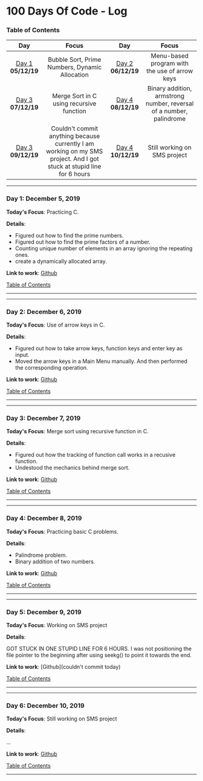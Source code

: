 
# 100 Days Of Code - Log
<a name="toc"></a>
### Table of Contents 
|Day|Focus|Day|Focus|
|:---:|:-----:|:---:|:-----:|
|[Day 1](#day-1) **05/12/19**|Bubble Sort, Prime Numbers, Dynamic Allocation|[Day 2](#day-2) **06/12/19**|Menu-based program with the use of arrow keys|
|[Day 3](#day-3) **07/12/19**|Merge Sort in C using recursive function|[Day 4](#day-4) **08/12/19**|Binary addition, armstrong number, reversal of a number, palindrome|
|[Day 3](#day-5) **09/12/19**|Couldn't commit anything because currently I am working on my SMS project. And I got stuck at stupid line for 6 hours|[Day 4](#day-6) **10/12/19**|Still working on SMS project|


----------
<a name="day-1"></a>
### Day 1: December 5, 2019 

**Today's Focus**: Practicing C.

**Details**:

 - Figured out how to find the prime numbers.
 - Figured out how to find the prime factors of a number.
 - Counting unique number of elements in an array ignoring the repeating ones.
 - create a dynamically allocated array.
 
**Link to work**: [Github](https://github.com/getemratan/C-Programs/blob/master/UniquePrimeFactor.c)

[Table of Contents](#toc)

----------
----------
<a name="day-2"></a>
### Day 2: December 6, 2019 

**Today's Focus**: Use of arrow keys in C.

**Details**:

 - Figured out how to take arrow keys, function keys and enter key as input.
 - Moved the arrow keys in a Main Menu manually. And then performed the corresponding operation.
 
**Link to work**: [Github](https://github.com/getemratan/C-Programs/blob/master/MenuWithArrow.c)

[Table of Contents](#toc)

----------
----------
<a name="day-3"></a>
### Day 3: December 7, 2019 

**Today's Focus**: Merge sort using recursive function in C.

**Details**:

 - Figured out how the tracking of function call works in a recusive function.
 - Undestood the mechanics behind merge sort.
 
**Link to work**: [Github](https://github.com/getemratan/C-Programs/MergeSort.c)

[Table of Contents](#toc)

----------
----------
<a name="day-4"></a>
### Day 4: December 8, 2019 

**Today's Focus**: Practicing basic C problems.

**Details**:

 - Palindrome problem.
 - Binary addition of two numbers.
 
**Link to work**: [Github](https://github.com/getemratan/C-Programs/blob/master/BinaryAddition.c)

[Table of Contents](#toc)

----------
----------
<a name="day-5"></a>
### Day 5: December 9, 2019 

**Today's Focus**: Working on SMS project

**Details**:

GOT STUCK IN ONE STUPID LINE FOR 6 HOURS. 
I was not positioning the file pointer to the beginning after using seekg() to point it towards the end.
 
**Link to work**: [Github](couldn't commit today)

[Table of Contents](#toc)

----------
----------
<a name="day-6"></a>
### Day 6: December 10, 2019 

**Today's Focus**: Still working on SMS project

**Details**:

...
 
**Link to work**: [Github](...)

[Table of Contents](#toc)

----------
